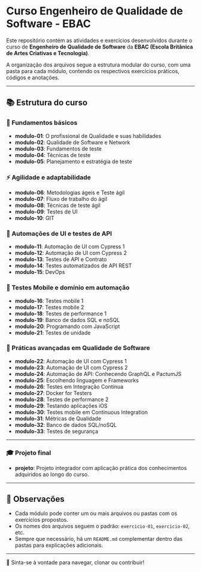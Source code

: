 # Curso Engenheiro de Qualidade de Software - EBAC

Este repositório contém as atividades e exercícios desenvolvidos durante o curso de **Engenheiro de Qualidade de Software** da **EBAC (Escola Britânica de Artes Criativas e Tecnologia)**.

A organização dos arquivos segue a estrutura modular do curso, com uma pasta para cada módulo, contendo os respectivos exercícios práticos, códigos e anotações.

---

## 📚 Estrutura do curso

### 🧱 Fundamentos básicos

- **modulo-01**: O profissional de Qualidade e suas habilidades  
- **modulo-02**: Qualidade de Software e Network  
- **modulo-03**: Fundamentos de teste  
- **modulo-04**: Técnicas de teste  
- **modulo-05**: Planejamento e estratégia de teste  

### ⚡ Agilidade e adaptabilidade

- **modulo-06**: Metodologias ágeis e Teste ágil  
- **modulo-07**: Fluxo de trabalho do ágil  
- **modulo-08**: Técnicas de teste ágil  
- **modulo-09**: Testes de UI  
- **modulo-10**: GIT  

### 🤖 Automações de UI e testes de API

- **modulo-11**: Automação de UI com Cypress 1  
- **modulo-12**: Automação de UI com Cypress 2  
- **modulo-13**: Testes de API e Contrato  
- **modulo-14**: Testes automatizados de API REST  
- **modulo-15**: DevOps  

### 📱 Testes Mobile e domínio em automação

- **modulo-16**: Testes mobile 1  
- **modulo-17**: Testes mobile 2  
- **modulo-18**: Testes de performance 1  
- **modulo-19**: Banco de dados SQL e noSQL  
- **modulo-20**: Programando com JavaScript  
- **modulo-21**: Testes de unidade  

### 🔬 Práticas avançadas em Qualidade de Software

- **modulo-22**: Automação de UI com Cypress 1  
- **modulo-23**: Automação de UI com Cypress 2  
- **modulo-24**: Automação de API: Conhecendo GraphQL e PactumJS  
- **modulo-25**: Escolhendo linguagem e Frameworks  
- **modulo-26**: Testes em Integração Contínua  
- **modulo-27**: Docker for Testers  
- **modulo-28**: Testes de performance 2  
- **modulo-29**: Testando aplicações iOS  
- **modulo-30**: Testes mobile em Continuous Integration  
- **modulo-31**: Métricas de Qualidade  
- **modulo-32**: Banco de dados SQL/noSQL  
- **modulo-33**: Testes de segurança  

---

### 🎓 Projeto final

- **projeto**: Projeto integrador com aplicação prática dos conhecimentos adquiridos ao longo do curso.

---

## 📌 Observações

- Cada módulo pode conter um ou mais arquivos ou pastas com os exercícios propostos.
- Os nomes dos arquivos seguem o padrão: `exercicio-01`, `exercicio-02`, etc.
- Sempre que necessário, há um `README.md` complementar dentro das pastas para explicações adicionais.

---

📁 Sinta-se à vontade para navegar, clonar ou contribuir!
